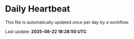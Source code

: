 # Daily Heartbeat
This file is automatically updated once per day by a workflow.

Last update: **2025-08-22 18:28:50 UTC**
